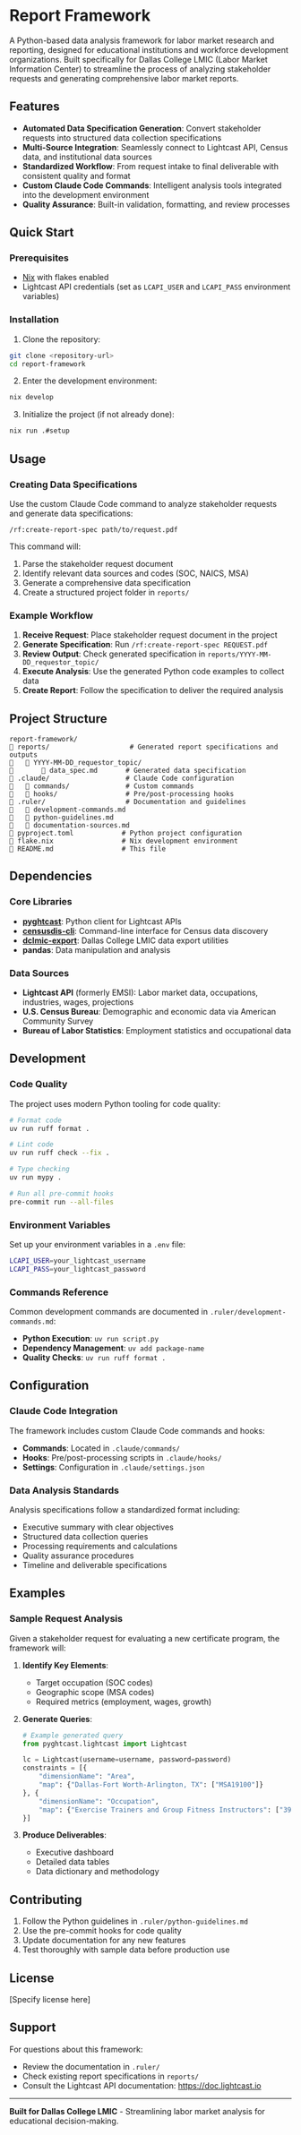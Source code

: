 # Report Framework

A Python-based data analysis framework for labor market research and reporting, designed for educational institutions and workforce development organizations. Built specifically for Dallas College LMIC (Labor Market Information Center) to streamline the process of analyzing stakeholder requests and generating comprehensive labor market reports.

## Features

- **Automated Data Specification Generation**: Convert stakeholder requests into structured data collection specifications
- **Multi-Source Integration**: Seamlessly connect to Lightcast API, Census data, and institutional data sources
- **Standardized Workflow**: From request intake to final deliverable with consistent quality and format
- **Custom Claude Code Commands**: Intelligent analysis tools integrated into the development environment
- **Quality Assurance**: Built-in validation, formatting, and review processes

## Quick Start

### Prerequisites

- [Nix](https://nixos.org/download.html) with flakes enabled
- Lightcast API credentials (set as `LCAPI_USER` and `LCAPI_PASS` environment variables)

### Installation

1. Clone the repository:
```bash
git clone <repository-url>
cd report-framework
```

2. Enter the development environment:
```bash
nix develop
```

3. Initialize the project (if not already done):
```bash
nix run .#setup
```

## Usage

### Creating Data Specifications

Use the custom Claude Code command to analyze stakeholder requests and generate data specifications:

```
/rf:create-report-spec path/to/request.pdf
```

This command will:
1. Parse the stakeholder request document
2. Identify relevant data sources and codes (SOC, NAICS, MSA)
3. Generate a comprehensive data specification
4. Create a structured project folder in `reports/`

### Example Workflow

1. **Receive Request**: Place stakeholder request document in the project
2. **Generate Specification**: Run `/rf:create-report-spec REQUEST.pdf`
3. **Review Output**: Check generated specification in `reports/YYYY-MM-DD_requestor_topic/`
4. **Execute Analysis**: Use the generated Python code examples to collect data
5. **Create Report**: Follow the specification to deliver the required analysis

## Project Structure

```
report-framework/
   reports/                    # Generated report specifications and outputs
      YYYY-MM-DD_requestor_topic/
          data_spec.md       # Generated data specification
   .claude/                   # Claude Code configuration
      commands/              # Custom commands
      hooks/                 # Pre/post-processing hooks
   .ruler/                    # Documentation and guidelines
      development-commands.md
      python-guidelines.md
      documentation-sources.md
   pyproject.toml            # Python project configuration
   flake.nix                 # Nix development environment
   README.md                 # This file
```

## Dependencies

### Core Libraries
- **[pyghtcast](https://github.com/Dallas-College-LMIC/pyghtcast)**: Python client for Lightcast APIs
- **[censusdis-cli](https://github.com/Dallas-College-LMIC/censusdis-cli)**: Command-line interface for Census data discovery
- **[dclmic-export](https://github.com/Dallas-College-LMIC/dclmic-export)**: Dallas College LMIC data export utilities
- **pandas**: Data manipulation and analysis

### Data Sources
- **Lightcast API** (formerly EMSI): Labor market data, occupations, industries, wages, projections
- **U.S. Census Bureau**: Demographic and economic data via American Community Survey
- **Bureau of Labor Statistics**: Employment statistics and occupational data

## Development

### Code Quality

The project uses modern Python tooling for code quality:

```bash
# Format code
uv run ruff format .

# Lint code
uv run ruff check --fix .

# Type checking
uv run mypy .

# Run all pre-commit hooks
pre-commit run --all-files
```

### Environment Variables

Set up your environment variables in a `.env` file:

```bash
LCAPI_USER=your_lightcast_username
LCAPI_PASS=your_lightcast_password
```

### Commands Reference

Common development commands are documented in `.ruler/development-commands.md`:

- **Python Execution**: `uv run script.py`
- **Dependency Management**: `uv add package-name`
- **Quality Checks**: `uv run ruff format .`

## Configuration

### Claude Code Integration

The framework includes custom Claude Code commands and hooks:

- **Commands**: Located in `.claude/commands/`
- **Hooks**: Pre/post-processing scripts in `.claude/hooks/`
- **Settings**: Configuration in `.claude/settings.json`

### Data Analysis Standards

Analysis specifications follow a standardized format including:
- Executive summary with clear objectives
- Structured data collection queries
- Processing requirements and calculations
- Quality assurance procedures
- Timeline and deliverable specifications

## Examples

### Sample Request Analysis

Given a stakeholder request for evaluating a new certificate program, the framework will:

1. **Identify Key Elements**:
   - Target occupation (SOC codes)
   - Geographic scope (MSA codes)
   - Required metrics (employment, wages, growth)

2. **Generate Queries**:
   ```python
   # Example generated query
   from pyghtcast.lightcast import Lightcast

   lc = Lightcast(username=username, password=password)
   constraints = [{
       "dimensionName": "Area",
       "map": {"Dallas-Fort Worth-Arlington, TX": ["MSA19100"]}
   }, {
       "dimensionName": "Occupation",
       "map": {"Exercise Trainers and Group Fitness Instructors": ["39-9031"]}
   }]
   ```

3. **Produce Deliverables**:
   - Executive dashboard
   - Detailed data tables
   - Data dictionary and methodology

## Contributing

1. Follow the Python guidelines in `.ruler/python-guidelines.md`
2. Use the pre-commit hooks for code quality
3. Update documentation for any new features
4. Test thoroughly with sample data before production use

## License

[Specify license here]

## Support

For questions about this framework:
- Review the documentation in `.ruler/`
- Check existing report specifications in `reports/`
- Consult the Lightcast API documentation: https://doc.lightcast.io

---

**Built for Dallas College LMIC** - Streamlining labor market analysis for educational decision-making.
